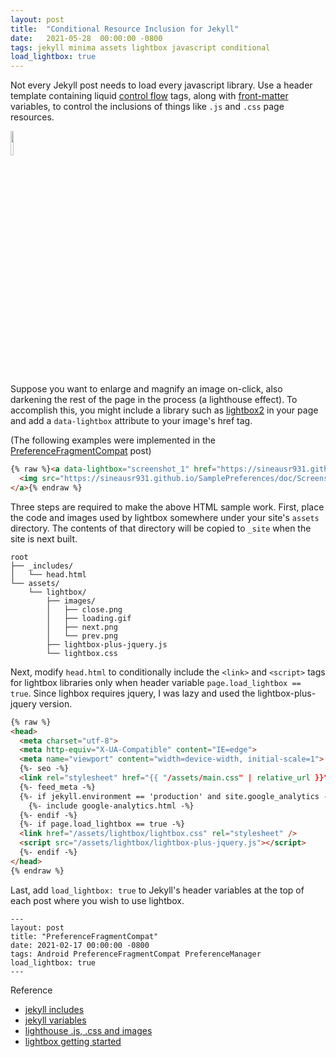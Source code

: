 ```yaml
---
layout: post
title:  "Conditional Resource Inclusion for Jekyll"
date:   2021-05-28  00:00:00 -0800
tags: jekyll minima assets lightbox javascript conditional
load_lightbox: true
---
```

Not every Jekyll post needs to load every javascript library.
Use a header template containing liquid [control flow](https://shopify.github.io/liquid/tags/control-flow/) tags, 
along with [front-matter](https://jekyllrb.com/docs/front-matter/) variables, to control the inclusions of things
like `.js` and `.css` page resources.

<a data-lightbox="screenshot_1" href="https://sineausr931.github.io/SamplePreferences/doc/Screenshot_1614285898.png">
  <img width="10%" src="https://sineausr931.github.io/SamplePreferences/doc/Screenshot_1614285898.png"/>
</a>

Suppose you want to enlarge and magnify an image on-click, also darkening the rest of the page in the process (a lighthouse effect).  To accomplish this, you might include a library such as [lightbox2](https://lokeshdhakar.com/projects/lightbox2/) in your page and add a `data-lightbox` attribute to your image's href tag.

(The following examples were implemented in the [PreferenceFragmentCompat](/2021/02/17/preferencefragmentcompat.html) post)

```html
{% raw %}<a data-lightbox="screenshot_1" href="https://sineausr931.github.io/SamplePreferences/doc/Screenshot_1614285898.png">
  <img src="https://sineausr931.github.io/SamplePreferences/doc/Screenshot_1614285898.png"/>
</a>{% endraw %}
```

Three steps are required to make the above HTML sample work. First, place the code and images used by lightbox somewhere under
your site's `assets` directory. The contents of that directory will be copied to `_site` when the site is next built.

```
root
├── _includes/
│   └── head.html
└── assets/
    └── lightbox/
        ├── images/
        │   ├── close.png
        │   ├── loading.gif
        │   ├── next.png
        │   └── prev.png
        ├── lightbox-plus-jquery.js
        └── lightbox.css
```

Next, modify `head.html` to conditionally include the `<link>` and `<script>` tags for lightbox libraries
only when header variable `page.load_lightbox == true`. Since lighbox requires jquery, I was lazy and
used the lightbox-plus-jquery version.

```html
{% raw %}
<head>
  <meta charset="utf-8">
  <meta http-equiv="X-UA-Compatible" content="IE=edge">
  <meta name="viewport" content="width=device-width, initial-scale=1">
  {%- seo -%}
  <link rel="stylesheet" href="{{ "/assets/main.css" | relative_url }}">
  {%- feed_meta -%}
  {%- if jekyll.environment == 'production' and site.google_analytics -%}
    {%- include google-analytics.html -%}
  {%- endif -%}
  {%- if page.load_lightbox == true -%}
  <link href="/assets/lightbox/lightbox.css" rel="stylesheet" />
  <script src="/assets/lightbox/lightbox-plus-jquery.js"></script>
  {%- endif -%}
</head>
{% endraw %}
```

Last, add `load_lightbox: true` to Jekyll's header variables at the top of each post where you wish to use lightbox.

```
---
layout: post
title: "PreferenceFragmentCompat"
date: 2021-02-17 00:00:00 -0800
tags: Android PreferenceFragmentCompat PreferenceManager
load_lightbox: true
---
```

Reference

* [jekyll includes](https://jekyllrb.com/docs/includes/)
* [jekyll variables](https://jekyllrb.com/docs/variables/)
* [lighthouse .js, .css and images](https://github.com/lokesh/lightbox2/tree/dev/dist/images)
* [lightbox getting started](https://lokeshdhakar.com/projects/lightbox2/#getting-started)
